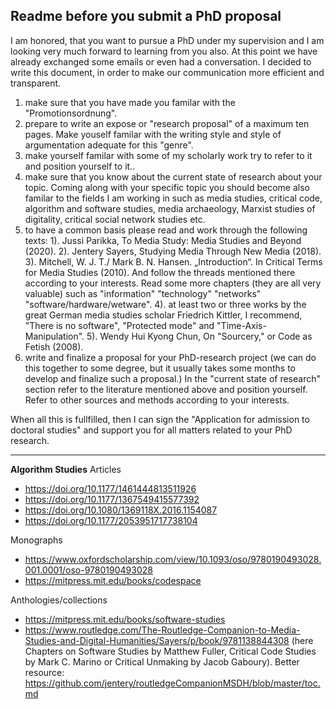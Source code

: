 ## Readme before you submit a PhD proposal

I am honored, that you want to pursue a PhD under my supervision and I am looking very much forward to learning from you also. At this point we have already exchanged some emails or even had a conversation. I decided to write this document, in order to make our communication more efficient and transparent. 

1. make sure that you have made you familar with the "Promotionsordnung". 
2. prepare to write an expose or "research proposal" of a maximum ten pages. Make youself familar with the writing style and style of argumentation adequate for this "genre". 
3. make yourself familar with some of my scholarly work try to refer to it and position yourself to it.. 
4. make sure that you know about the current state of research about your topic. Coming along with your specific topic you should become also familar to the fields I am working in such as media studies, critical code, algorithm and software studies, media archaeology, Marxist studies of digitality, critical social network studies etc. 
5. to have a common basis please read and work through the following texts: 1). Jussi Parikka, To Media Study: Media Studies and Beyond (2020). 2). Jentery Sayers, Studying Media Through New Media (2018). 3). Mitchell, W. J. T./ Mark B. N. Hansen. „Introduction“. In Critical Terms for Media Studies (2010). And follow the threads mentioned there according to your interests. Read some more chapters (they are all very valuable) such as "information" "technology" "networks" "software/hardware/wetware". 4). at least two or three works by the great German media studies scholar Friedrich Kittler, I recommend, "There is no software", "Protected mode" and "Time-Axis-Manipulation". 5). Wendy Hui Kyong Chun, On "Sourcery," or Code as Fetish (2008). 
6. write and finalize a proposal for your PhD-research project (we can do this together to some degree, but it usually takes some months to develop and finalize such a proposal.) In the "current state of research" section refer to the literature mentioned above and position yourself. Refer to other sources and methods according to your interests.  

When all this is fullfilled, then I can sign the "Application for admission to doctoral studies" and support you for all matters related to your PhD research. 


* * *
**Algorithm Studies**
Articles 
- https://doi.org/10.1177/1461444813511926
- https://doi.org/10.1177/1367549415577392
- https://doi.org/10.1080/1369118X.2016.1154087 
- https://doi.org/10.1177/2053951717738104 

Monographs
- https://www.oxfordscholarship.com/view/10.1093/oso/9780190493028.001.0001/oso-9780190493028 
- https://mitpress.mit.edu/books/codespace 

Anthologies/collections
- https://mitpress.mit.edu/books/software-studies 
- https://www.routledge.com/The-Routledge-Companion-to-Media-Studies-and-Digital-Humanities/Sayers/p/book/9781138844308 (here Chapters on Software Studies by Matthew Fuller, Critical Code Studies by Mark C. Marino or Critical Unmaking by Jacob Gaboury). Better resource: https://github.com/jentery/routledgeCompanionMSDH/blob/master/toc.md  




